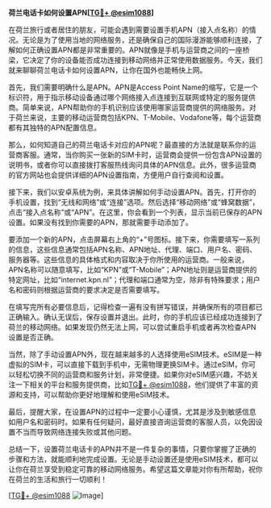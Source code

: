 **荷兰电话卡如何设置APN[[TG💪+ @esim1088](https://t.me/s/esim1088)]**

在荷兰旅行或者居住的朋友，可能会遇到需要设置手机APN（接入点名称）的情况。无论是为了使用当地的网络服务，还是确保自己的国际漫游能够顺利连接，了解如何正确设置APN都是非常重要的。APN就像是手机与运营商之间的一座桥梁，它决定了你的设备能否成功连接到移动网络并正常使用数据服务。今天，我们就来聊聊荷兰电话卡如何设置APN，让你在国外也能畅快上网。

首先，我们需要明确什么是APN。APN是Access Point Name的缩写，它是一个标识符，用于指示移动设备通过哪个网络接入点连接到互联网或特定的服务提供商。简单来说，APN帮助你的手机识别应该使用哪家运营商提供的网络服务。对于荷兰来说，主要的移动运营商包括KPN、T-Mobile、Vodafone等，每个运营商都有其独特的APN配置信息。

那么，如何知道自己的荷兰电话卡对应的APN呢？最直接的方法就是联系你的运营商客服。通常，当你购买一张新的SIM卡时，运营商会提供一份包含APN设置的说明书，或者你可以直接拨打客服热线询问具体的APN信息。此外，很多运营商的官方网站也会提供详细的APN设置指南，方便用户自行查阅和设置。

接下来，我们以安卓系统为例，来具体讲解如何手动设置APN。首先，打开你的手机设置，找到“无线和网络”或“连接”选项。然后选择“移动网络”或“蜂窝数据”，点击“接入点名称”或“APN”。在这里，你会看到一个列表，显示当前已保存的APN设置。如果没有找到你需要的APN，那就需要手动添加了。

要添加一个新的APN，点击屏幕右上角的“+”号图标。接下来，你需要填写一系列的信息，这些信息通常包括APN名称、APN地址、代理、端口、用户名、密码、服务器等。这些信息的具体格式和内容取决于你所使用的运营商。一般来说，APN名称可以随意填写，比如“KPN”或“T-Mobile”；APN地址则是运营商提供的特定网址，比如“internet.kpn.nl”；代理和端口通常为空，除非有特殊要求；用户名和密码则根据运营商的要求决定是否需要填写。

在填写完所有必要信息后，记得检查一遍有没有拼写错误，并确保所有的项目都已正确输入。确认无误后，保存设置并退出。此时，你的手机应该已经成功连接到了荷兰的移动网络。如果发现仍然无法上网，可以尝试重启手机或者再次检查APN设置是否正确。

当然，除了手动设置APN外，现在越来越多的人选择使用eSIM技术。eSIM是一种虚拟的SIM卡，可以直接下载到手机中，无需物理更换SIM卡。通过eSIM，你可以轻松切换不同的运营商和服务计划，非常便捷。如果你对eSIM感兴趣，不妨关注一下相关的平台和服务提供商，比如[TG💪+ @esim1088](https://t.me/s/esim1088)，他们提供了丰富的资源和支持，可以帮助你更好地理解和使用eSIM技术。

最后，提醒大家，在设置APN的过程中一定要小心谨慎，尤其是涉及到敏感信息如用户名和密码时。如果有任何疑问，最好直接咨询运营商的客服人员，以免因设置不当而导致网络连接失败或其他问题。

总结一下，设置荷兰电话卡的APN并不是一件复杂的事情，只要你掌握了正确的步骤和方法，就能顺利地完成设置。无论是手动设置还是使用eSIM技术，都可以让你在荷兰享受到稳定可靠的移动网络服务。希望这篇文章能对你有所帮助，祝你在荷兰的生活和旅行一切顺利！

[[TG💪+ @esim1088](https://t.me/s/esim1088) ![Image](https://i.postimg.cc/4NQfJmqS/Snipaste-2025-05-13-00-14-12.png)]